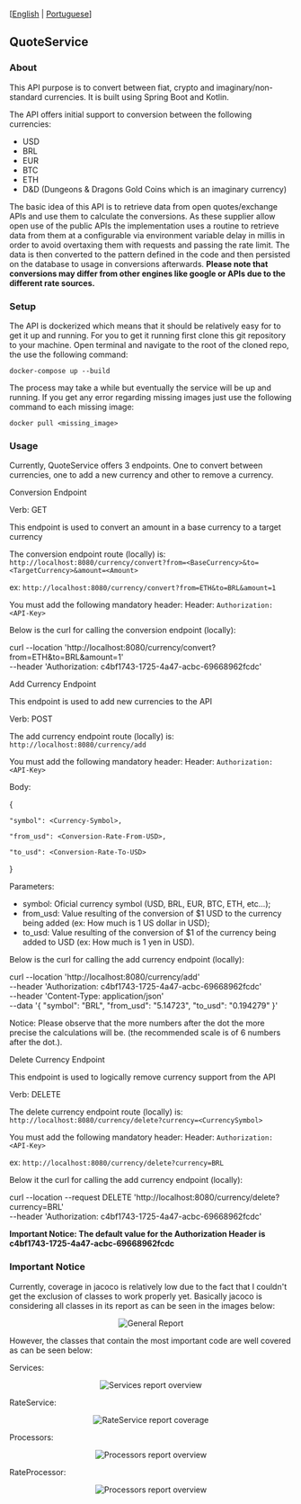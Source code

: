 [[English](README.md) | [Portuguese](README.pt.md)]

<h2>QuoteService</h2>

<h3>About</h3>

This API purpose is to convert between fiat, crypto and imaginary/non-standard currencies. It is built using Spring Boot
and Kotlin.

The API offers initial support to conversion between the following currencies:

- USD
- BRL
- EUR
- BTC
- ETH
- D&D (Dungeons & Dragons Gold Coins which is an imaginary currency)

The basic idea of this API is to retrieve data from open quotes/exchange APIs and use them to calculate the conversions.
As these supplier allow open use of the public APIs the implementation uses a routine to retrieve data from them at a
configurable via environment variable delay in millis in order to avoid overtaxing them with requests and passing the
rate limit. The data is then converted to the pattern defined in the code and then persisted on the database to usage in
conversions afterwards. **Please note that conversions may differ from other engines like google or APIs due to
the different rate sources.**

<h3>Setup</h3>

The API is dockerized which means that it should be relatively easy for to get it up and running. For you to get it
running first clone this git repository to your machine. Open terminal and navigate to the root of the cloned repo,
the use the following command:

``` docker-compose up --build ```

The process may take a while but eventually the service will be up and running. If you get any error regarding missing
images just use the following command to each missing image:

``` docker pull <missing_image> ```

<h3>Usage</h3>

Currently, QuoteService offers 3 endpoints. One to convert between currencies, one to add a new currency and other to
remove a currency.

</h2>Conversion Endpoint</h2>

Verb: GET

This endpoint is used to convert an amount in a base currency to a target currency

The conversion endpoint route (locally) is:
``` http://localhost:8080/currency/convert?from=<BaseCurrency>&to=<TargetCurrency>&amount=<Amount> ```

ex: ``` http://localhost:8080/currency/convert?from=ETH&to=BRL&amount=1 ```

You must add the following mandatory header: Header: ``` Authorization: <API-Key> ```

Below is the curl for calling the conversion endpoint (locally):

curl --location 'http://localhost:8080/currency/convert?from=ETH&to=BRL&amount=1' \
--header 'Authorization: c4bf1743-1725-4a47-acbc-69668962fcdc'

</h2>Add Currency Endpoint</h2>

This endpoint is used to add new currencies to the API

Verb: POST

The add currency endpoint route (locally) is:
``` http://localhost:8080/currency/add ```

You must add the following mandatory header: Header: ``` Authorization: <API-Key> ```

Body:

{

    "symbol": <Currency-Symbol>,

    "from_usd": <Conversion-Rate-From-USD>,

    "to_usd": <Conversion-Rate-To-USD>

}

Parameters:
- symbol: Oficial currency symbol (USD, BRL, EUR, BTC, ETH, etc...);
- from_usd: Value resulting of the conversion of $1 USD to the currency being added
(ex: How much is 1 US dollar in USD);
- to_usd: Value resulting of the conversion of $1 of the currency being added to USD (ex: How much is 1 yen in USD).

Below is the curl for calling the add currency endpoint (locally):

curl --location 'http://localhost:8080/currency/add' \
--header 'Authorization: c4bf1743-1725-4a47-acbc-69668962fcdc' \
--header 'Content-Type: application/json' \
--data '{
"symbol": "BRL",
"from_usd": "5.14723",
"to_usd": "0.194279"
}'

Notice: Please observe that the more numbers after the dot the more precise the calculations will be.
(the recommended scale is of 6 numbers after the dot.).

</h2>Delete Currency Endpoint</h2>

This endpoint is used to logically remove currency support from the API

Verb: DELETE

The delete currency endpoint route (locally) is:
``` http://localhost:8080/currency/delete?currency=<CurrencySymbol> ```

You must add the following mandatory header: Header: ``` Authorization: <API-Key> ```

ex: ``` http://localhost:8080/currency/delete?currency=BRL ```

Below it the curl for calling the add currency endpoint (locally):

curl --location --request DELETE 'http://localhost:8080/currency/delete?currency=BRL' \
--header 'Authorization: c4bf1743-1725-4a47-acbc-69668962fcdc'

**Important Notice: The default value for the Authorization Header is c4bf1743-1725-4a47-acbc-69668962fcdc**

<h3>Important Notice</h3>

Currently, coverage in jacoco is relatively low due to the fact that I couldn't get the exclusion of classes to
work properly yet. Basically jacoco is considering all classes in its report as can be seen in the images below:


<p align="center">
  <img src="jacoco-report.jpg" alt="General Report" />
</p>

However, the classes that contain the most important code are well covered as can be seen
below:

Services:

<p align="center">
  <img src="jacoco-report-services-overview.jpg" alt="Services report overview" />
</p>

RateService:

<p align="center">
  <img src="jacoco-report-rate-service-overview.jpg" alt="RateService report coverage" />
</p>

Processors:

<p align="center">
  <img src="jacoco-report-processors-overview.jpg" alt="Processors report overview" />
</p>

RateProcessor:

<p align="center">
  <img src="jacoco-report-rate-processor-overview.jpg" alt="Processors report overview" />
</p>